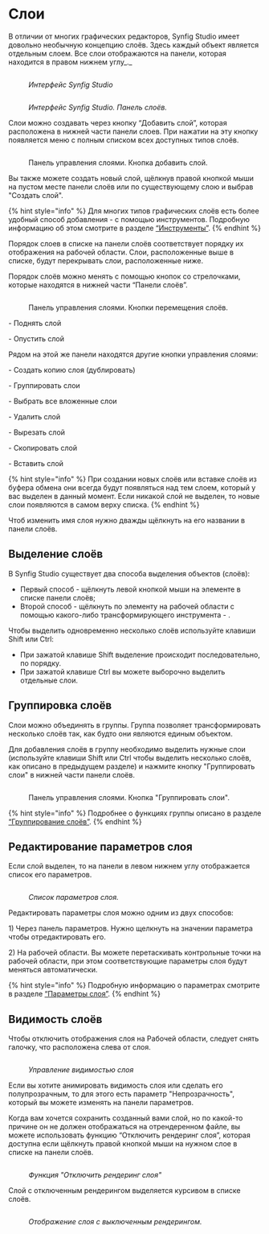 # Слои

В отличии от многих графических редакторов, Synfig Studio имеет довольно необычную концепцию слоёв. Здесь каждый объект является отдельным слоем. Все слои отображаются на панели, которая находится в правом нижнем углу_._

<figure><img src="../.gitbook/assets/pasted image 0.png" alt=""><figcaption><p><em>Интерфейс Synfig Studio</em></p></figcaption></figure>

<figure><img src="../.gitbook/assets/016-2 (1).png" alt=""><figcaption><p><em>Интерфейс Synfig Studio. Панель слоёв.</em></p></figcaption></figure>

Слои можно создавать через кнопку “Добавить слой”, которая расположена в нижней части панели слоев. При нажатии на эту кнопку появляется меню с полным списком всех доступных типов слоёв.

<figure><img src="../.gitbook/assets/018-1.png" alt=""><figcaption><p>Панель управления слоями. Кнопка добавить слой.</p></figcaption></figure>

Вы также можете создать новый слой, щёлкнув правой кнопкой мыши на пустом месте панели слоёв или по существующему слою и выбрав "Создать слой".

{% hint style="info" %}
Для многих типов графических слоёв есть более удобный способ добавления  - с помощью инструментов. Подробную информацию об этом смотрите в разделе [“Инструменты”](instrumenty.md).
{% endhint %}

Порядок слоев в списке на панели слоёв соответствует порядку их отображения на рабочей области.  Слои, расположенные выше в списке, будут перекрывать слои, расположенные ниже.

Порядок слоёв можно менять с помощью кнопок со стрелочками, которые находятся в нижней части “Панели слоёв”.

<figure><img src="../.gitbook/assets/018-2 (1).png" alt=""><figcaption><p>Панель управления слоями. Кнопки перемещения слоёв.</p></figcaption></figure>

<img src="../.gitbook/assets/layerup.png" alt="" data-size="line">- Поднять слой

<img src="../.gitbook/assets/layerdown.png" alt="" data-size="line">- Опустить слой

Рядом  на этой же панели находятся другие кнопки управления слоями:&#x20;

<img src="../.gitbook/assets/duplicate_icon.png" alt="" data-size="line">- Создать копию слоя (дублировать)

<img src="../.gitbook/assets/group_icon.png" alt="" data-size="line">- Группировать слои

<img src="../.gitbook/assets/select_all_child_layers_icon.png" alt="" data-size="line">- Выбрать все вложенные слои

<img src="../.gitbook/assets/delete_layer (1).png" alt="" data-size="line">- Удалить слой

<img src="../.gitbook/assets/tool_cutout_icon (1) (1).png" alt="" data-size="line">- Вырезать слой

<img src="../.gitbook/assets/copy_layer.png" alt="" data-size="line">- Скопировать слой

<img src="../.gitbook/assets/paste_layer.png" alt="" data-size="line">- Вставить слой

{% hint style="info" %}
При создании новых слоёв или вставке слоёв из буфера обмена они всегда будут появляться над тем слоем, который у вас выделен в данный момент. Если никакой слой не выделен, то новые слои появляются в самом верху списка.
{% endhint %}

Чтоб изменить имя слоя нужно дважды щёлкнуть на его названии в панели слоёв.

## Выделение слоёв

В Synfig Studio существует два способа выделения объектов (слоёв):

* Первый способ - щёлкнуть левой кнопкой мыши на элементе в списке панели слоёв;
* Второй способ - щёлкнуть по элементу на рабочей области с помощью какого-либо трансформирующего инструмента - <img src="../.gitbook/assets/tool_normal_icon.png" alt="" data-size="line"><img src="../.gitbook/assets/tool_smooth_move_icon.png" alt="" data-size="line"><img src="../.gitbook/assets/tool_scale_icon.png" alt="" data-size="line"><img src="../.gitbook/assets/tool_rotate_icon.png" alt="" data-size="line"><img src="../.gitbook/assets/tool_mirror_icon.png" alt="" data-size="line">.

Чтобы выделить одновременно несколько слоёв используйте клавиши Shift или Ctrl:

* При зажатой клавише Shift выделение происходит последовательно, по порядку.
* При зажатой клавише Ctrl вы можете выборочно выделить отдельные слои.

## Группировка слоёв

Слои можно объединять в группы. Группа позволяет трансформировать несколько слоёв так, как будто они являются единым объектом.&#x20;

Для добавления слоёв в группу необходимо выделить нужные слои (используйте клавиши Shift или Ctrl чтобы выделить несколько слоёв, как описано в предыдущем разделе) и нажмите кнопку "Группировать слои" в нижней части панели слоёв.

<figure><img src="../.gitbook/assets/018-2.png" alt=""><figcaption><p>Панель управления слоями. Кнопка "Группировать слои".</p></figcaption></figure>

{% hint style="info" %}
Подробнее о функциях группы описано в разделе [“Группирование слоёв”](gruppy.md).
{% endhint %}

## Редактирование параметров слоя

Если слой выделен, то на панели в левом нижнем углу отображается список его параметров.

<figure><img src="../.gitbook/assets/019 (1).png" alt=""><figcaption><p><em>Список параметров слоя.</em></p></figcaption></figure>

Редактировать параметры слоя можно одним из двух способов:&#x20;

1\) Через панель параметров. Нужно щелкнуть на значении параметра чтобы отредактировать его.

2\) На рабочей области. Вы можете перетаскивать контрольные точки на рабочей области, при этом соответствующие параметры слоя будут меняться автоматически.

{% hint style="info" %}
Подробную информацию о параметрах смотрите в разделе [“Параметры слоя”](parametry-sloya.md).
{% endhint %}

## Видимость слоёв

Чтобы отключить отображения слоя на Рабочей области, следует снять галочку, что расположена слева от слоя.&#x20;

<figure><img src="https://lh7-us.googleusercontent.com/3IKwq3ojOWMGjRIrk5B71oElGWIQHehH1tvGBcNJNdBOgOWEJQi0Giva703e6mq_dw4zdCQg7V44zBDwJ7Si8-dlOzkRwUvSdWjvHiwi0OVzjsKgy2tdrwrVGAiflNzPEnd7kT_e0-w4qupYwhOJSCI" alt=""><figcaption><p><em>Управление видимостью слоя</em></p></figcaption></figure>

Если вы хотите анимировать видимость слоя или сделать его полупрозрачным, то для этого есть параметр "Непрозрачность", который вы можете изменять на панели параметров.

Когда вам хочется сохранить созданный вами слой, но по какой-то причине он не должен отображаться на отрендеренном файле, вы можете использовать функцию “Отключить рендеринг слоя”, которая доступна если щёлкнуть правой кнопкой мыши на нужном слое в списке  на панели слоёв.

<figure><img src="../.gitbook/assets/2024-03-06_16-33 (1).png" alt=""><figcaption><p><em>Функция "Отключить рендеринг слоя"</em></p></figcaption></figure>

Слой с отключенным рендерингом выделяется курсивом в списке слоёв.

<figure><img src="../.gitbook/assets/2024-03-06_16-32.png" alt=""><figcaption><p><em>Отображение слоя с выключенным рендерингом.</em></p></figcaption></figure>
